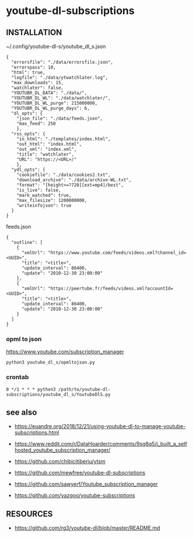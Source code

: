 # youtube-dl-subscriptions

## INSTALLATION

~/.config/youtube-dl-s/youtube_dl_s.json
```
{
  "errorsfile": "./data/errorsfile.json",
  "errorspass": 10,
  "html": true,
  "logfile": "./data/ytwatchlater.log",
  "max_downloads": 15,
  "watchlater": false,
  "YOUTUBR_DL_DATA": "./data/",
  "YOUTUBR_DL_WL": "./data/watchlater/",
  "YOUTUBR_DL_WL_purge": 215000000,
  "YOUTUBR_DL_WL_purge_days": 6,
  "dl_opts": {
    "json_file": "./data/feeds.json",
    "max_feed": 250
    },
  "rss_opts": {
    "in_html": "./templates/index.html",
    "out_html": "index.html",
    "out_xml": "index.xml",
    "title": "watchlater",
    "URL": "https://<URL>/"
    },
  "ydl_opts": {
    "cookiefile": "./data/cookies2.txt",
    "download_archive": "./data/archive-WL.txt",
    "format": "[height<=?720][ext=mp4]/best",
    "is_live": false,
    "mark_watched": true,
    "max_filesize": 1200000000,
    "writeinfojson": true
  }
}
```

feeds.json
```
{
  "outline": [
    {
      "xmlUrl": "https://www.youtube.com/feeds/videos.xml?channel_id=<UUID>",
      "title": "<title>",
      "update_interval": 86400,
      "update": "2010-12-30 23:00:00"
    },
    {
      "xmlUrl": "https://peertube.fr/feeds/videos.xml?accountId=<UUID>",
      "title": "<title>",
      "update_interval": 86400,
      "update": "2010-12-30 23:00:00"
    }
  ]
}
```

### opml to json

https://www.youtube.com/subscription_manager

```
python3 youtube_dl_s/opmltojson.py
```

### crontab

```
0 */1 * * * python3 /path/to/youtube-dl-subscriptions/youtube_dl_s/YoutubeDlS.py
```

## see also

- https://euandre.org/2018/12/21/using-youtube-dl-to-manage-youtube-subscriptions.html
- https://www.reddit.com/r/DataHoarder/comments/9sg8q5/i_built_a_selfhosted_youtube_subscription_manager/

- https://github.com/chibicitiberiu/ytsm
- https://github.com/mewfree/youtube-dl-subscriptions
- https://github.com/sawyerf/Youtube_subscription_manager
- https://github.com/yazgoo/youtube-subscriptions


## RESOURCES

- https://github.com/rg3/youtube-dl/blob/master/README.md

